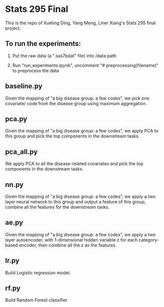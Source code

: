 # Stats 295 Final

This is the repo of Xueting Ding, Yang Meng, Liner Xiang's Stats 295 final project.
 
## To run the experiments:
 
1. Put the raw data (a ".sas7bdat" file) into /data path

2. Run "run_experiments.ipynb", uncomment "# preprocessing(filename)" to preprocess the data

## baseline.py

Given the mapping of "a big disease group: a few codes", we pick one covariate/ code from the disease group using maximum aggregation. 

## pca.py

Given the mapping of "a big disease group: a few codes", we apply PCA to this group and pick the top components in the downstream tasks.

## pca_all.py

We apply PCA to all the disease-related covariates and pick the top components in the downstream tasks.

## nn.py

Given the mapping of "a big disease group: a few codes", we apply a two layer neural network to this group and output a feature of this group, combine all the features for the downstream tasks.

## ae.py

Given the mapping of "a big disease group: a few codes", we apply a two layer autoencoder, with 1-dimensional hidden variable z for each category-based encoder, then combine all the z as the features.

## lr.py

Build Logistic regression model.

## rf.py

Build Random Forest classifier.
